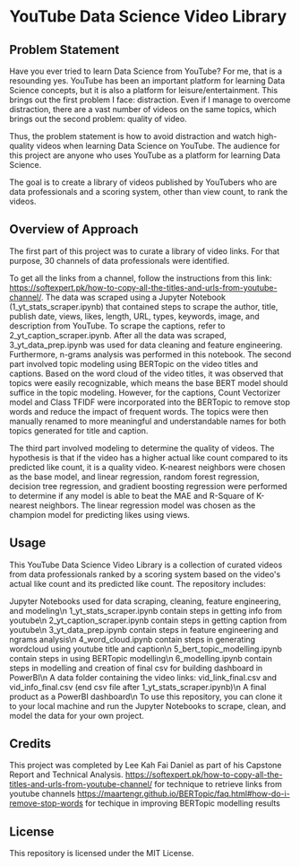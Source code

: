 # YouTube Data Science Video Library
## Problem Statement
Have you ever tried to learn Data Science from YouTube? For me, that is a resounding yes. YouTube has been an important platform for learning Data Science concepts, but it is also a platform for leisure/entertainment. This brings out the first problem I face: distraction. Even if I manage to overcome distraction, there are a vast number of videos on the same topics, which brings out the second problem: quality of video.

Thus, the problem statement is how to avoid distraction and watch high-quality videos when learning Data Science on YouTube. The audience for this project are anyone who uses YouTube as a platform for learning Data Science.

The goal is to create a library of videos published by YouTubers who are data professionals and a scoring system, other than view count, to rank the videos.

## Overview of Approach
The first part of this project was to curate a library of video links. For that purpose, 30 channels of data professionals were identified.

To get all the links from a channel, follow the instructions from this link: https://softexpert.pk/how-to-copy-all-the-titles-and-urls-from-youtube-channel/.
The data was scraped using a Jupyter Notebook (1_yt_stats_scraper.ipynb) that contained steps to scrape the author, title, publish date, views, likes, length, URL, types, keywords, image, and description from YouTube.
To scrape the captions, refer to 2_yt_caption_scraper.ipynb.
After all the data was scraped, 3_yt_data_prep.ipynb was used for data cleaning and feature engineering. Furthermore, n-grams analysis was performed in this notebook.
The second part involved topic modeling using BERTopic on the video titles and captions. Based on the word cloud of the video titles, it was observed that topics were easily recognizable, which means the base BERT model should suffice in the topic modeling. However, for the captions, Count Vectorizer model and Class TFIDF were incorporated into the BERTopic to remove stop words and reduce the impact of frequent words. The topics were then manually renamed to more meaningful and understandable names for both topics generated for title and caption.

The third part involved modeling to determine the quality of videos. The hypothesis is that if the video has a higher actual like count compared to its predicted like count, it is a quality video. K-nearest neighbors were chosen as the base model, and linear regression, random forest regression, decision tree regression, and gradient boosting regression were performed to determine if any model is able to beat the MAE and R-Square of K-nearest neighbors. The linear regression model was chosen as the champion model for predicting likes using views.

## Usage
This YouTube Data Science Video Library is a collection of curated videos from data professionals ranked by a scoring system based on the video's actual like count and its predicted like count. The repository includes:

Jupyter Notebooks used for data scraping, cleaning, feature engineering, and modeling\n
1_yt_stats_scraper.ipynb contain steps in getting info from youtube\n
2_yt_caption_scraper.ipynb contain steps in getting caption from youtube\n
3_yt_data_prep.ipynb contain steps in feature engineering and ngrams analysis\n
4_word_cloud.ipynb contain steps in generating wordcloud using youtube title and caption\n
5_bert_topic_modelling.ipynb contain steps in using BERTopic modelling\n
6_modelling.ipynb contain steps in modelling and creation of final csv for building dashboard in PowerBI\n
A data folder containing the video links: vid_link_final.csv and vid_info_final.csv (end csv file after 1_yt_stats_scraper.ipynb)\n
A final product as a PowerBI dashboard\n 
To use this repository, you can clone it to your local machine and run the Jupyter Notebooks to scrape, clean, and model the data for your own project.

## Credits
This project was completed by Lee Kah Fai Daniel as part of his Capstone Report and Technical Analysis.
https://softexpert.pk/how-to-copy-all-the-titles-and-urls-from-youtube-channel/ for technique to retrieve links from youtube channels
https://maartengr.github.io/BERTopic/faq.html#how-do-i-remove-stop-words for techique in improving BERTopic modelling results

## License
This repository is licensed under the MIT License.
